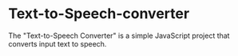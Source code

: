 # Text-to-Speech-converter
The "Text-to-Speech Converter" is a simple JavaScript project that converts input text to speech.
